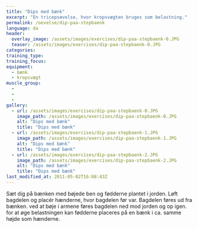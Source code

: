 ```yaml
---
title: "Dips med bænk"
excerpt: "En tricepsøvelse, hvor kropsvægten bruges som belastning."
permalink: /oevelse/dip-paa-stepbaenk
language: da
header:
  overlay_image: /assets/images/exercises/dip-paa-stepbaenk-0.JPG
  teaser: /assets/images/exercises/dip-paa-stepbaenk-0.JPG
categories:
training_type: 
training_focus: 
equipment:
  - bænk
  - kropsvægt
muscle_group:
  - 
  - 
  - 
gallery:
  - url: /assets/images/exercises/dip-paa-stepbaenk-0.JPG
    image_path: /assets/images/exercises/dip-paa-stepbaenk-0.JPG
    alt: "Dips med bænk"
    title: "Dips med bænk"
  - url: /assets/images/exercises/dip-paa-stepbaenk-1.JPG
    image_path: /assets/images/exercises/dip-paa-stepbaenk-1.JPG
    alt: "Dips med bænk"
    title: "Dips med bænk"
  - url: /assets/images/exercises/dip-paa-stepbaenk-2.JPG
    image_path: /assets/images/exercises/dip-paa-stepbaenk-2.JPG
    alt: "Dips med bænk"
    title: "Dips med bænk"
last_modified_at: 2011-05-02T16:08:43Z
---
```


Sæt dig på bænken med bøjede ben og fødderne plantet i jorden. Løft bagdelen og placér hænderne, hvor bagdelen før var. Bagdelen føres ud fra bænken. ved at bøje i armene føres bagdelen ned mod jorden og op igen. for at øge belastningen kan fødderne placeres på en bænk i ca. samme højde som hænderne.
